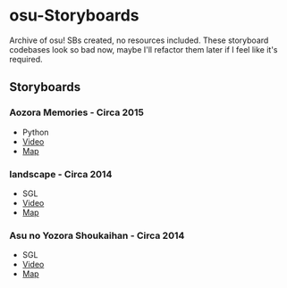 # osu-Storyboards
Archive of osu! SBs created, no resources included.
These storyboard codebases look so bad now, maybe I'll refactor them later if I feel like it's required.

## Storyboards

### Aozora Memories - Circa 2015
* Python
* [Video](http://www.youtube.com/watch?v=Bp5JqL5V-eo)
* [Map](https://osu.ppy.sh/beatmapsets/349062#osu/769844)

### landscape - Circa 2014
* SGL
* [Video](https://www.youtube.com/watch?v=7lVLIBQQDuw)
* [Map](https://osu.ppy.sh/beatmapsets/244001#osu/563370)

### Asu no Yozora Shoukaihan - Circa 2014
* SGL
* [Video](https://www.youtube.com/watch?v=3ekV66IO6o4)
* [Map](https://osu.ppy.sh/beatmapsets/219728#osu/563946)
